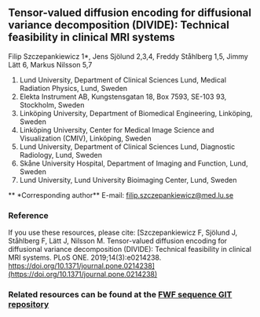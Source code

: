 ## Tensor-valued diffusion encoding for diffusional variance decomposition (DIVIDE): Technical feasibility in clinical MRI systems

Filip Szczepankiewicz 1\*, Jens Sjölund 2,3,4, Freddy Ståhlberg 1,5, Jimmy Lätt 6, Markus Nilsson 5,7

1. Lund University, Department of Clinical Sciences Lund, Medical Radiation Physics, Lund, Sweden
2. Elekta Instrument AB, Kungstensgatan 18, Box 7593, SE-103 93, Stockholm, Sweden
3. Linköping University, Department of Biomedical Engineering, Linköping, Sweden
4. Linköping University, Center for Medical Image Science and Visualization (CMIV), Linköping, Sweden
5. Lund University, Department of Clinical Sciences Lund, Diagnostic Radiology, Lund, Sweden
6. Skåne University Hospital, Department of Imaging and Function, Lund, Sweden
7. Lund University, Lund University Bioimaging Center, Lund, Sweden

** \*Corresponding author**
E-mail: filip.szczepankiewicz@med.lu.se

### Reference
If you use these resources, please cite:
[Szczepankiewicz F, Sjölund J, Ståhlberg F, Lätt J, Nilsson M. Tensor-valued diffusion encoding for diffusional variance decomposition (DIVIDE): Technical feasibility in clinical MRI systems. PLoS ONE. 2019;14(3):e0214238. https://doi.org/10.1371/journal.pone.0214238](https://doi.org/10.1371/journal.pone.0214238)


### Related resources can be found at the [FWF sequence GIT repository](https://github.com/filip-szczepankiewicz/fwf_seq_resources)

